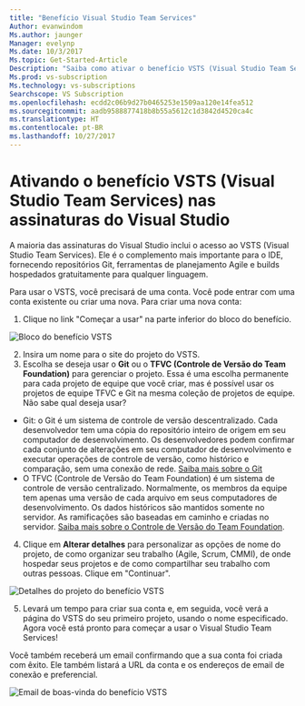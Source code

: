 ```yaml
---
title: "Benefício Visual Studio Team Services"
Author: evanwindom
Ms.author: jaunger
Manager: evelynp
Ms.date: 10/3/2017
Ms.topic: Get-Started-Article
Description: "Saiba como ativar o benefício VSTS (Visual Studio Team Services) incluído em sua assinatura do Visual Studio."
Ms.prod: vs-subscription
Ms.technology: vs-subscriptions
Searchscope: VS Subscription
ms.openlocfilehash: ecdd2c06b9d27b0465253e1509aa120e14fea512
ms.sourcegitcommit: aadb9588877418b8b55a5612c1d3842d4520ca4c
ms.translationtype: HT
ms.contentlocale: pt-BR
ms.lasthandoff: 10/27/2017
---
```

# <a name="activating-the-visual-studio-team-services-vsts-benefit-in-visual-studio-subscriptions"></a>Ativando o benefício VSTS (Visual Studio Team Services) nas assinaturas do Visual Studio

A maioria das assinaturas do Visual Studio inclui o acesso ao VSTS (Visual Studio Team Services).  Ele é o complemento mais importante para o IDE, fornecendo repositórios Git, ferramentas de planejamento Agile e builds hospedados gratuitamente para qualquer linguagem.  

Para usar o VSTS, você precisará de uma conta. Você pode entrar com uma conta existente ou criar uma nova.  Para criar uma nova conta:
1.  Clique no link "Começar a usar" na parte inferior do bloco do benefício.   

![Bloco do benefício VSTS](_img\vs-vsts\vs-vsts-tile.png)

2.  Insira um nome para o site do projeto do VSTS.  
3.  Escolha se deseja usar o **Git** ou o **TFVC (Controle de Versão do Team Foundation)** para gerenciar o projeto.  Essa é uma escolha permanente para cada projeto de equipe que você criar, mas é possível usar os projetos de equipe TFVC e Git na mesma coleção de projetos de equipe.  Não sabe qual deseja usar? 
- Git: o Git é um sistema de controle de versão descentralizado. Cada desenvolvedor tem uma cópia do repositório inteiro de origem em seu computador de desenvolvimento. Os desenvolvedores podem confirmar cada conjunto de alterações em seu computador de desenvolvimento e executar operações de controle de versão, como histórico e comparação, sem uma conexão de rede.  [Saiba mais sobre o Git](https://www.visualstudio.com/en-us/docs/git/gitquickstart)
- O TFVC (Controle de Versão do Team Foundation) é um sistema de controle de versão centralizado. Normalmente, os membros da equipe tem apenas uma versão de cada arquivo em seus computadores de desenvolvimento. Os dados históricos são mantidos somente no servidor. As ramificações são baseadas em caminho e criadas no servidor. [Saiba mais sobre o Controle de Versão do Team Foundation](https://www.visualstudio.com/en-us/docs/tfvc/overview).
 
4.  Clique em **Alterar detalhes** para personalizar as opções de nome do projeto, de como organizar seu trabalho (Agile, Scrum, CMMI), de onde hospedar seus projetos e de como compartilhar seu trabalho com outras pessoas.  Clique em "Continuar".

![Detalhes do projeto do benefício VSTS](_img\vs-vsts\vs-vsts-project-details.png)

5.  Levará um tempo para criar sua conta e, em seguida, você verá a página do VSTS do seu primeiro projeto, usando o nome especificado.  Agora você está pronto para começar a usar o Visual Studio Team Services!

Você também receberá um email confirmando que a sua conta foi criada com êxito.  Ele também listará a URL da conta e os endereços de email de conexão e preferencial.  

![Email de boas-vinda do benefício VSTS](_img\vs-vsts\vs-vsts-welcome.png)